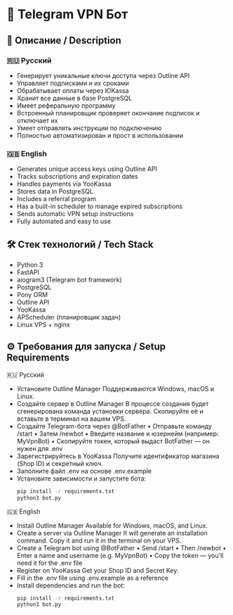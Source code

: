 # 🤖 Telegram VPN Бот

## 📌 Описание / Description

### 🇷🇺 Русский
- Генерирует уникальные ключи доступа через Outline API
- Управляет подписками и их сроками
- Обрабатывает оплаты через ЮKassa
- Хранит все данные в базе PostgreSQL
- Имеет реферальную программу
- Встроенный планировщик проверяет окончание подписок и отключает их
- Умеет отправлять инструкции по подключению
- Полностью автоматизирован и прост в использовании

### 🇬🇧 English
- Generates unique access keys using Outline API
- Tracks subscriptions and expiration dates
- Handles payments via YooKassa
- Stores data in PostgreSQL
- Includes a referral program
- Has a built-in scheduler to manage expired subscriptions
- Sends automatic VPN setup instructions
- Fully automated and easy to use

## 🛠️ Стек технологий / Tech Stack
- Python 3
- FastAPI
- aiogram3 (Telegram bot framework)
- PostgreSQL
- Pony ORM
- Outline API
- YooKassa 
- APScheduler (планировщик задач)
- Linux VPS + nginx

## ⚙️ Требования для запуска / Setup Requirements
🇷🇺 Русский
- Установите Outline Manager
Поддерживаются Windows, macOS и Linux.
- Создайте сервер в Outline Manager
В процессе создания будет сгенерирована команда установки сервера.
Скопируйте её и вставьте в терминал на вашем VPS.
- Создайте Telegram-бота через @BotFather
	•	Отправьте команду /start
	•	Затем /newbot
	•	Введите название и юзернейм (например: MyVpnBot)
	•	Скопируйте токен, который выдаст BotFather — он нужен для .env
- Зарегистрируйтесь в YooKassa
Получите идентификатор магазина (Shop ID) и секретный ключ.
- Заполните файл .env на основе .env.example
- Установите зависимости и запустите бота:
  ```bash
  pip install -r requirements.txt
  python3 bot.py
  ```

🇬🇧 English
- Install Outline Manager
Available for Windows, macOS, and Linux.
- Create a server via Outline Manager
It will generate an installation command.
Copy it and run it in the terminal on your VPS.
- Create a Telegram bot using @BotFather
	•	Send /start
	•	Then /newbot
	•	Enter a name and username (e.g. MyVpnBot)
	•	Copy the token — you’ll need it for the .env file
- Register on YooKassa
Get your Shop ID and Secret Key.
- Fill in the .env file using .env.example as a reference
- Install dependencies and run the bot:
   ```bash
  pip install -r requirements.txt
  python3 bot.py
   ```
